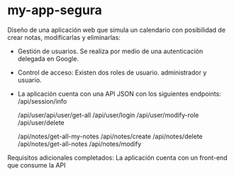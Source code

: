 # my-app-segura


Diseño de una aplicación web que simula un calendario con posibilidad de crear notas, modificarlas y eliminarlas:

- Gestión de usuarios. Se realiza por medio de una autenticación delegada en Google.
- Control de acceso: Existen dos roles de usuario. administrador y usuario.
- La aplicación cuenta con una API JSON con los siguientes endpoints:
	/api/session/info
	
	/api/user/api/user/get-all
	/api/user/login
	/api/user/modify-role
	/api/user/delete
		
	/api/notes/get-all-my-notes
	/api/notes/create
	/api/notes/delete
	/api/notes/get-all-notes
	/api/notes/modify


Requisitos adicionales completados:
La aplicación cuenta con un front-end que consume la API
